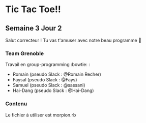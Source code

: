 # Tic Tac Toe!!

## Semaine 3 Jour 2

Salut correcteur ! Tu vas t'amuser avec notre beau programme :snail:

### Team Grenoble

Travail en group-programming :bowtie: :
* Romain (pseudo Slack : @Romain Recher)
* Faysal (pseudo Slack : @Fays)
* Samuel (pseudo Slack : @sassani)
* Hai-Dang (pseudo Slack : @Hai-Dang)

### Contenu

Le fichier à utiliser est morpion.rb
